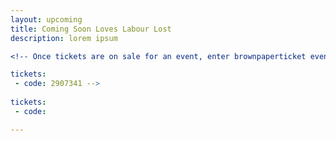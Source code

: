 ```yaml
---
layout: upcoming
title: Coming Soon Loves Labour Lost
description: lorem ipsum

<!-- Once tickets are on sale for an event, enter brownpaperticket event code below.  Example: 

tickets: 
 - code: 2907341 -->
 
tickets:
 - code: 

---
```



